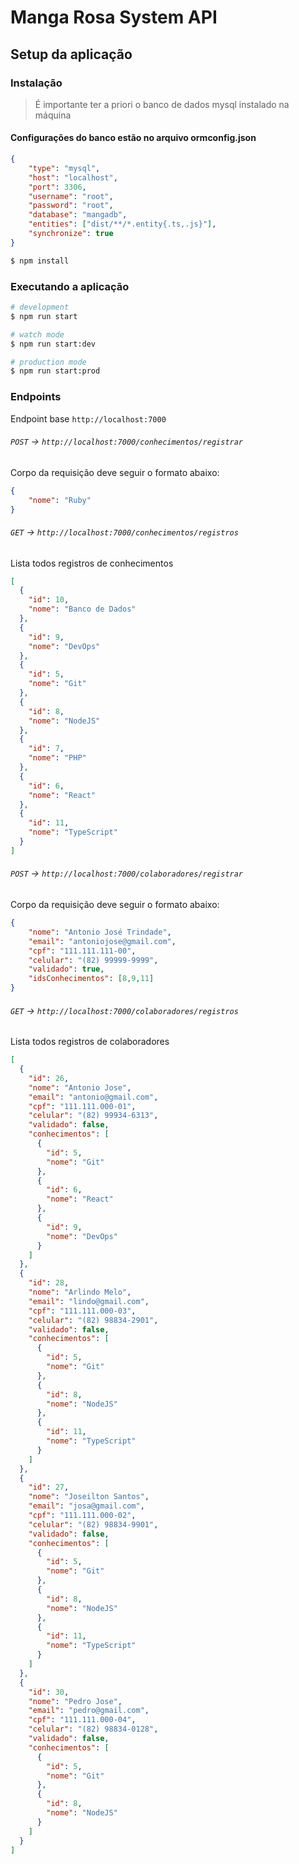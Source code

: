 # Manga Rosa System API

## Setup da aplicação

### Instalação

> É importante ter a priori o banco de dados mysql instalado na máquina

#### Configurações do banco estão no arquivo ormconfig.json

```json
{
    "type": "mysql",
    "host": "localhost",
    "port": 3306,
    "username": "root",
    "password": "root",
    "database": "mangadb",
    "entities": ["dist/**/*.entity{.ts,.js}"],
    "synchronize": true
}
```

```bash
$ npm install
```

### Executando a aplicação

```bash
# development
$ npm run start

# watch mode
$ npm run start:dev

# production mode
$ npm run start:prod
```

### Endpoints

Endpoint base `http://localhost:7000`

###### `POST` -> `http://localhost:7000/conhecimentos/registrar`
Corpo da requisição deve seguir o formato abaixo:

```json
{
	"nome": "Ruby"
}
```
###### `GET` -> `http://localhost:7000/conhecimentos/registros`
Lista todos registros de conhecimentos

```json
[
  {
    "id": 10,
    "nome": "Banco de Dados"
  },
  {
    "id": 9,
    "nome": "DevOps"
  },
  {
    "id": 5,
    "nome": "Git"
  },
  {
    "id": 8,
    "nome": "NodeJS"
  },
  {
    "id": 7,
    "nome": "PHP"
  },
  {
    "id": 6,
    "nome": "React"
  },
  {
    "id": 11,
    "nome": "TypeScript"
  }
]
```

###### `POST` -> `http://localhost:7000/colaboradores/registrar`
Corpo da requisição deve seguir o formato abaixo:

```json
{
	"nome": "Antonio José Trindade",
	"email": "antoniojose@gmail.com",
	"cpf": "111.111.111-00",
	"celular": "(82) 99999-9999",
	"validado": true,
	"idsConhecimentos": [8,9,11]
}
```

###### `GET` -> `http://localhost:7000/colaboradores/registros`
Lista todos registros de colaboradores

```json
[
  {
    "id": 26,
    "nome": "Antonio Jose",
    "email": "antonio@gmail.com",
    "cpf": "111.111.000-01",
    "celular": "(82) 99934-6313",
    "validado": false,
    "conhecimentos": [
      {
        "id": 5,
        "nome": "Git"
      },
      {
        "id": 6,
        "nome": "React"
      },
      {
        "id": 9,
        "nome": "DevOps"
      }
    ]
  },
  {
    "id": 28,
    "nome": "Arlindo Melo",
    "email": "lindo@gmail.com",
    "cpf": "111.111.000-03",
    "celular": "(82) 98834-2901",
    "validado": false,
    "conhecimentos": [
      {
        "id": 5,
        "nome": "Git"
      },
      {
        "id": 8,
        "nome": "NodeJS"
      },
      {
        "id": 11,
        "nome": "TypeScript"
      }
    ]
  },
  {
    "id": 27,
    "nome": "Joseilton Santos",
    "email": "josa@gmail.com",
    "cpf": "111.111.000-02",
    "celular": "(82) 98834-9901",
    "validado": false,
    "conhecimentos": [
      {
        "id": 5,
        "nome": "Git"
      },
      {
        "id": 8,
        "nome": "NodeJS"
      },
      {
        "id": 11,
        "nome": "TypeScript"
      }
    ]
  },
  {
    "id": 30,
    "nome": "Pedro Jose",
    "email": "pedro@gmail.com",
    "cpf": "111.111.000-04",
    "celular": "(82) 98834-0128",
    "validado": false,
    "conhecimentos": [
      {
        "id": 5,
        "nome": "Git"
      },
      {
        "id": 8,
        "nome": "NodeJS"
      }
    ]
  }
]
````